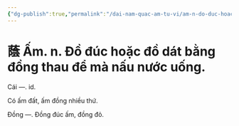 ```yaml
---
{"dg-publish":true,"permalink":"/dai-nam-quac-am-tu-vi/am-n-do-duc-hoac-do-dat-bang-dong-thau-de-ma-nau-nuoc-uong/","tags":["âm-vị-tự"],"created":"2025-08-15T14:51:57.325+07:00"}
---
```


# 蔭 Ấm. n. Đồ đúc hoặc đồ dát bằng đồng thau để mà nấu nước uống.

Cái —. id.

Có ấm đất, ấm đồng nhiều thứ.

Đồng —. Đồng đúc ấm, đồng đỏ.